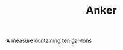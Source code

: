 ---
title: Anker
letter: A
permalink: "/definitions/anker.html"
body: A measure containing ten gal-lons
published_at: '2018-07-07'
source: Black's Law Dictionary
layout: post
---
